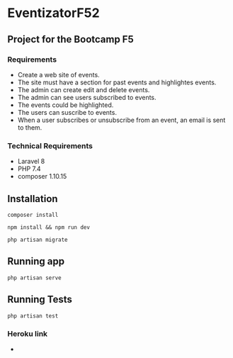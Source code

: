 # EventizatorF52

## Project for the Bootcamp F5

### Requirements
- Create a web site of events.
- The site must have a section for past events and highlightes events.
- The admin can create edit and delete events.
- The admin can see users subscribed to events.
- The events could be highlighted.
- The users can suscribe to events.
- When a user subscribes or unsubscribe from an event, an email is sent to them.

### Technical Requirements

- Laravel 8
- PHP 7.4
- composer 1.10.15

## Installation

 ` composer install `

 ` npm install && npm run dev `

 ` php artisan migrate `

## Running app

` php artisan serve ` 

## Running Tests

 ` php artisan test `

### Heroku link

-

